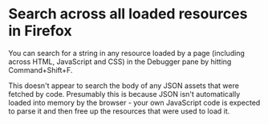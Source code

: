 # Search across all loaded resources in Firefox

You can search for a string in any resource loaded by a page (including across HTML, JavaScript and CSS) in the Debugger pane by hitting Command+Shift+F.

This doesn't appear to search the body of any JSON assets that were fetched by code. Presumably this is because JSON isn't automatically loaded into memory by the browser - your own JavaScript code is expected to parse it and then free up the resources that were used to load it.
